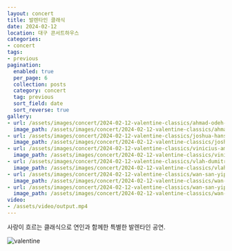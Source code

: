 ```yaml
---
layout: concert
title: 발렌타인 클래식
date: 2024-02-12
location: 대구 콘서트하우스
categories:
- concert
tags:
- previous
pagination:
  enabled: true
  per_page: 6
  collection: posts
  category: concert
  tag: previous
  sort_field: date
  sort_reverse: true
gallery:
- url: /assets/images/concert/2024-02-12-valentine-classics/ahmad-odeh-TK_WT3dl2tw-unsplash.jpg
  image_path: /assets/images/concert/2024-02-12-valentine-classics/ahmad-odeh-TK_WT3dl2tw-unsplash.jpg
- url: /assets/images/concert/2024-02-12-valentine-classics/joshua-hanson-Qizcmx0djrw-unsplash.jpg
  image_path: /assets/images/concert/2024-02-12-valentine-classics/joshua-hanson-Qizcmx0djrw-unsplash.jpg
- url: /assets/images/concert/2024-02-12-valentine-classics/vinicius-amnx-amano-pAwXYkNzgiI-unsplash.jpg
  image_path: /assets/images/concert/2024-02-12-valentine-classics/vinicius-amnx-amano-pAwXYkNzgiI-unsplash.jpg
- url: /assets/images/concert/2024-02-12-valentine-classics/vlah-dumitru-FvmwloIbCeQ-unsplash.jpg
  image_path: /assets/images/concert/2024-02-12-valentine-classics/vlah-dumitru-FvmwloIbCeQ-unsplash.jpg
- url: /assets/images/concert/2024-02-12-valentine-classics/wan-san-yip-D-_JZhn-8kI-unsplash.jpg
  image_path: /assets/images/concert/2024-02-12-valentine-classics/wan-san-yip-D-_JZhn-8kI-unsplash.jpg
- url: /assets/images/concert/2024-02-12-valentine-classics/wan-san-yip-uWBKWeuEwAE-unsplash.jpg
  image_path: /assets/images/concert/2024-02-12-valentine-classics/wan-san-yip-uWBKWeuEwAE-unsplash.jpg
video: 
- /assets/video/output.mp4
---
```


사랑이 흐르는 클래식으로 연인과 함께한 특별한 발렌타인 공연.

![valentine](/assets/images/concert/2024-02-12-valentine-classics/poster.png)
